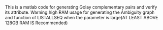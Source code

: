 This is a matlab code for generating Golay complementary pairs and verify its attribute.
Warning:high RAM usage for generating the Ambiguity graph and function of LISTALLSEQ when the parameter is large(AT LEAST ABOVE 128GB RAM IS Recommended)
